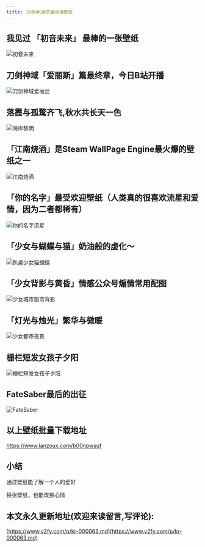 ```yaml
---
title: 10张4K高质量动漫壁纸
---
```




## 我见过 「初音未来」 最棒的一张壁纸

![初音未来](https://www.v2fy.com/asset/0i/jikemiji/jikemiji-md/kr-000063.assets/%E5%88%9D%E9%9F%B3%E6%9C%AA%E6%9D%A5.jpg)



## 刀剑神域「爱丽斯」篇最终章，今日B站开播

![刀剑神域爱丽丝](https://www.v2fy.com/asset/0i/jikemiji/jikemiji-md/kr-000063.assets/%E5%88%80%E5%89%91%E7%A5%9E%E5%9F%9F%E7%88%B1%E4%B8%BD%E4%B8%9D.jpg)



## 落霞与孤鹜齐飞,秋水共长天一色

![海岸黎明](https://www.v2fy.com/asset/0i/jikemiji/jikemiji-md/kr-000063.assets/%E6%B5%B7%E5%B2%B8%E9%BB%8E%E6%98%8E.jpg)



## 「江南烧酒」是Steam WallPage Engine最火爆的壁纸之一

![江南烧酒](https://www.v2fy.com/asset/0i/jikemiji/jikemiji-md/kr-000063.assets/%E6%B1%9F%E5%8D%97%E7%83%A7%E9%85%92.jpg)



## 「你的名字」最受欢迎壁纸（人类真的很喜欢流星和爱情，因为二者都稀有）



![你的名字流星](https://www.v2fy.com/asset/0i/jikemiji/jikemiji-md/kr-000063.assets/%E4%BD%A0%E7%9A%84%E5%90%8D%E5%AD%97%E6%B5%81%E6%98%9F.jpg)



## 「少女与蝴蝶与猫」奶油般的虚化～



![趴桌少女猫蝴蝶](https://www.v2fy.com/asset/0i/jikemiji/jikemiji-md/kr-000063.assets/%E8%B6%B4%E6%A1%8C%E5%B0%91%E5%A5%B3%E7%8C%AB%E8%9D%B4%E8%9D%B6.jpg)



## 「少女背影与黄昏」情感公众号煽情常用配图

![少女城市窗帘背影](https://www.v2fy.com/asset/0i/jikemiji/jikemiji-md/kr-000063.assets/%E5%B0%91%E5%A5%B3%E5%9F%8E%E5%B8%82%E7%AA%97%E5%B8%98%E8%83%8C%E5%BD%B1.jpg)





## 「灯光与烛光」繁华与微暖

![少女都市夜景](https://www.v2fy.com/asset/0i/jikemiji/jikemiji-md/kr-000063.assets/%E5%B0%91%E5%A5%B3%E9%83%BD%E5%B8%82%E5%A4%9C%E6%99%AF.jpg)



## 栅栏短发女孩子夕阳

![栅栏短发女孩子夕阳](https://www.v2fy.com/asset/0i/jikemiji/jikemiji-md/kr-000063.assets/%E6%A0%85%E6%A0%8F%E7%9F%AD%E5%8F%91%E5%A5%B3%E5%AD%A9%E5%AD%90%E5%A4%95%E9%98%B3.jpg)



## FateSaber最后的出征

![FateSaber](https://www.v2fy.com/asset/0i/jikemiji/jikemiji-md/kr-000063.assets/FateSaber.jpg)





## 以上壁纸批量下载地址



https://www.lanzoux.com/b00npwsqf



## 小结



通过壁纸能了解一个人的爱好

换张壁纸，也能改换心情










## 本文永久更新地址(欢迎来读留言,写评论):

[https://www.v2fy.com/p/kr-000063.md](https://www.v2fy.com/p/kr-000063.md)
